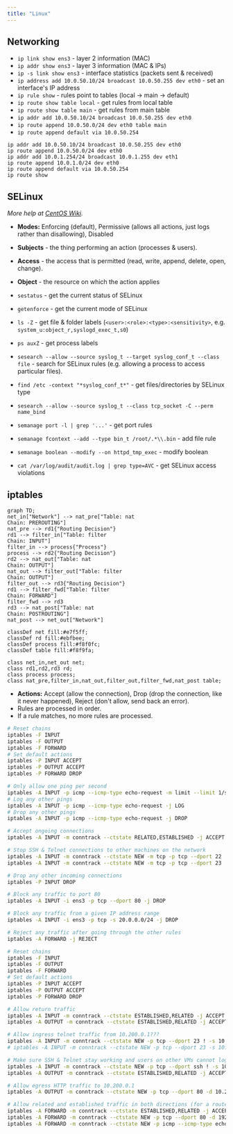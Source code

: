 ```yaml
---
title: "Linux"
---
```


## Networking

- `ip link show ens3` - layer 2 information (MAC)
- `ip addr show ens3` - layer 3 information (MAC & IPs)
- `ip -s link show ens3` - interface statistics (packets sent & received)
- `ip address add 10.0.50.10/24 broadcast 10.0.50.255 dev eth0` - set an interface's IP address
- `ip rule show` - rules point to tables (local → main → default)
- `ip route show table local` - get rules from local table
- `ip route show table main` - get rules from main table
- `ip addr add 10.0.50.10/24 broadcast 10.0.50.255 dev eth0`
- `ip route append 10.0.50.0/24 dev eth0 table main`
- `ip route append default via 10.0.50.254`

```
ip addr add 10.0.50.10/24 broadcast 10.0.50.255 dev eth0
ip route append 10.0.50.0/24 dev eth0
ip addr add 10.0.1.254/24 broadcast 10.0.1.255 dev eth1
ip route append 10.0.1.0/24 dev eth0
ip route append default via 10.0.50.254
ip route show
```

## SELinux

_More help at [CentOS Wiki](https://wiki.centos.org/HowTos/SELinux)._

- **Modes:** Enforcing (default), Permissive (allows all actions, just logs rather than disallowing), Disabled
- **Subjects** - the thing performing an action (processes & users).
- **Access** - the access that is permitted (read, write, append, delete, open, change).
- **Object** - the resource on which the action applies

- `sestatus` - get the current status of SELinux
- `getenforce` - get the current mode of SELinux
- `ls -Z` - get file & folder labels (`<user>:<role>:<type>:<sensitivity>`, e.g. `system_u:object_r,syslogd_exec_t,s0`)
- `ps auxZ` - get process labels
- `sesearch --allow --source syslog_t --target syslog_conf_t --class file` - search for SELinux rules (e.g. allowing a process to access particular files).
- `find /etc -context "*syslog_conf_t*"` - get files/directories by SELinux type
- `sesearch --allow --source syslog_t --class tcp_socket -C --perm name_bind`
- `semanage port -l | grep '...'` - get port rules
- `semanage fcontext --add --type bin_t /root/.*\\.bin` - add file rule
- `semanage boolean --modify --on httpd_tmp_exec` - modify boolean
- `cat /var/log/audit/audit.log | grep type=AVC` - get SELinux access violations

## iptables

```mermaid
graph TD;
net_in["Network"] --> nat_pre["Table: nat
Chain: PREROUTING"]
nat_pre --> rd1{"Routing Decision"}
rd1 --> filter_in["Table: filter
Chain: INPUT"]
filter_in --> process{"Process"}
process --> rd2{"Routing Decision"}
rd2 --> nat_out["Table: nat
Chain: OUTPUT"]
nat_out --> filter_out["Table: filter
Chain: OUTPUT"]
filter_out --> rd3{"Routing Decision"}
rd1 --> filter_fwd["Table: filter
Chain: FORWARD"]
filter_fwd --> rd3
rd3 --> nat_post["Table: nat
Chain: POSTROUTING"]
nat_post --> net_out["Network"]

classDef net fill:#e7f5ff;
classDef rd fill:#ebfbee;
classDef process fill:#f8f0fc;
classDef table fill:#f8f9fa;

class net_in,net_out net;
class rd1,rd2,rd3 rd;
class process process;
class nat_pre,filter_in,nat_out,filter_out,filter_fwd,nat_post table;
```

- **Actions:** Accept (allow the connection), Drop (drop the connection, like it never happened), Reject (don't allow, send back an error).
- Rules are processed in order.
- If a rule matches, no more rules are processed.

```bash
# Reset chains
iptables -F INPUT
iptables -F OUTPUT
iptables -F FORWARD
# Set default actions
iptables -P INPUT ACCEPT
iptables -P OUTPUT ACCEPT
iptables -P FORWARD DROP

# Only allow one ping per second
iptables -A INPUT -p icmp --icmp-type echo-request -m limit --limit 1/second -j ACCEPT
# Log any other pings
iptables -A INPUT -p icmp --icmp-type echo-request -j LOG
# Drop any other pings
iptables -A INPUT -p icmp --icmp-type echo-request -j DROP

# Accept ongoing connections
iptables -A INPUT -m conntrack --ctstate RELATED,ESTABLISHED -j ACCEPT

# Stop SSH & Telnet connections to other machines on the network
iptables -A INPUT -m conntrack --ctstate NEW -m tcp -p tcp --dport 22 ! -s 10.0.0.0/16 -j ACCEPT
iptables -A INPUT -m conntrack --ctstate NEW -m tcp -p tcp --dport 23 ! -s 10.0.0.0/16 -j ACCEPT

# Drop any other incoming connections
iptables -P INPUT DROP

# Block any traffic to port 80
iptables -A INPUT -i ens3 -p tcp --dport 80 -j DROP

# Block any traffic from a given IP address range
iptables -A INPUT -i ens3 -p tcp -s 20.0.0.0/24 -j DROP

# Reject any traffic after going through the other rules
iptables -A FORWARD -j REJECT
```

```bash
# Reset chains
iptables -F INPUT
iptables -F OUTPUT
iptables -F FORWARD
# Set default actions
iptables -P INPUT ACCEPT
iptables -P OUTPUT ACCEPT
iptables -P FORWARD DROP

# Allow return traffic
iptables -A INPUT -m conntrack --ctstate ESTABLISHED,RELATED -j ACCEPT
iptables -A OUTPUT -m conntrack --ctstate ESTABLISHED,RELATED -j ACCEPT

# Allow ingress telnet traffic from 10.200.0.1???
iptables -A INPUT -m conntrack --ctstate NEW -p tcp --dport 23 ! -s 10.200.0.1 -j REJECT
# iptables -A INPUT -m conntrack --ctstate NEW -p tcp --dport 23 -s 10.200.0.1 -j ACCEPT

# Make sure SSH & Telnet stay working and users on other VMs cannot login
iptables -A INPUT -m conntrack --ctstate NEW -p tcp --dport ssh ! -s 10.0.0.0/16 -j ACCEPT
iptables -A OUTPUT -m conntrack --ctstate ESTABLISHED,RELATED -j ACCEPT

# Allow egress HTTP traffic to 10.200.0.1
iptables -A OUTPUT -m conntrack --ctstate NEW -p tcp --dport 80 -d 10.200.0.1 -j ACCEPT

# Allow related and established traffic in both directions (for a router). Permit http and ping requests to an internet machine at 192.168.1.5 (assuming internet is eth9)
iptables -A FORWARD -m conntrack --ctstate ESTABLISHED,RELATED -j ACCEPT
iptables -A FORWARD -m conntrack --ctstate NEW -p tcp --dport 80 -d 192.168.1.5 -o eth9 -j ACCEPT
iptables -A FORWARD -m conntrack --ctstate NEW -p icmp --icmp-type echo-request -d 192.168.1.5 -o eth9 -j ACCEPT
```